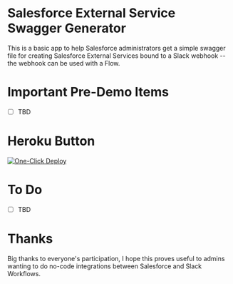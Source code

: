 # Salesforce External Service Swagger Generator

This is a basic app to help Salesforce administrators get a simple swagger file for creating Salesforce External Services bound to a Slack webhook -- the webhook can be used with a Flow.

# Important Pre-Demo Items

* [ ] TBD

# Heroku Button

[![One-Click Deploy](https://www.herokucdn.com/deploy/button.svg)](https://heroku.com/deploy)

# To Do

* [ ] TBD

# Thanks

Big thanks to everyone's participation, I hope this proves useful to admins wanting to do no-code integrations between Salesforce and Slack Workflows.
